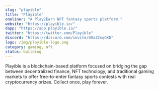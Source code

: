 ```yaml
---
slug: "playible"
title: "Playible"
oneliner: "A Play2Earn NFT fantasy sports platform."
website: "https://playible.io/"
dapp: "https://app.playible.io/"
twitter: "https://twitter.com/Playible"
discord: "https://discord.com/invite/G9aZ2sqGKD"
logo: /img/playible-logo.png
category: gaming, nft
status: building
---
```


Playible is a blockchain-based platform focused on bridging the gap between decentralized finance, NFT technology, and traditional gaming markets to offer free-to-enter fantasy sports contests with real cryptocurrency prizes. Collect once, play forever.
